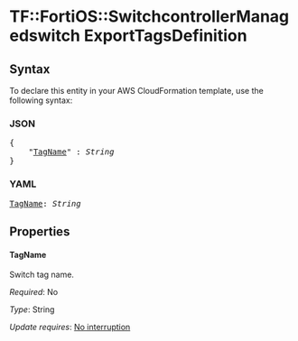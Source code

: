 # TF::FortiOS::SwitchcontrollerManagedswitch ExportTagsDefinition

## Syntax

To declare this entity in your AWS CloudFormation template, use the following syntax:

### JSON

<pre>
{
    "<a href="#tagname" title="TagName">TagName</a>" : <i>String</i>
}
</pre>

### YAML

<pre>
<a href="#tagname" title="TagName">TagName</a>: <i>String</i>
</pre>

## Properties

#### TagName

Switch tag name.

_Required_: No

_Type_: String

_Update requires_: [No interruption](https://docs.aws.amazon.com/AWSCloudFormation/latest/UserGuide/using-cfn-updating-stacks-update-behaviors.html#update-no-interrupt)

